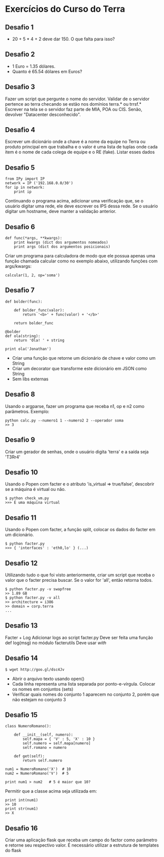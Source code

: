 # Exercícios do Curso do Terra

## Desafio 1
* 20 + 5 * 4 + 2 deve dar 150. O que falta para isso?

## Desafio 2

* 1 Euro = 1.35 dólares.
* Quanto é 65.54 dólares em Euros?

## Desafio 3

Fazer um script que pergunte o nome do servidor.
Validar de o servidor pertence ao terra checando se estão nos domínios terra.* ou trrsf.*
Escrever na tela se o servidor faz parte de MIA, POA ou CIS. Senão, devolver "Datacenter desconhecido".

## Desafio 4
Escrever um dicionário onde a chave é a nome da equipe no Terra ou produto principal em que trabalha e o valor é uma lista de tuplas onde cada item é o nome de cada colega de equipe e o RE (fake).
Listar esses dados

## Desafio 5
	from IPy import IP
	network = IP ('192.168.0.0/30')
	for ip in network:
		print ip
Continuando o programa acima, adicionar uma verificação que, se o usuário digitar uma rede, ele deve escrever os IPS dessa rede.
Se o usuário digitar um hostname, deve manter a validação anterior.

## Desafio 6
	def func(*args, **kwargs):
		print kwargs (dict dos argumentos nomeados)
		print args (dict dos argumentos posicionais)
Criar um programa para calculadora de modo que ele possua  apenas uma função chamada calcular como no exemplo abaixo, utilizando funções com args/kwargs:

	calcular(1, 2, op='soma')

## Desafio 7
	def bolder(func):
	
		def bolder_func(valor):
			return '<b>' + func(valor) + '</b>'
		
		return bolder_func
	
	@bolder
	def ola(string):
		return 'Ola! ' + string
	
	print ola('Jonathan')

* Criar uma função que retorne um dicionário de chave e valor como um String
* Criar um decorator que transforme este dicionário em JSON como String
* Sem libs externas

## Desafio 8
Usando o argparse, fazer um programa que receba n1, op e n2 como parâmetros.
Exemplo:

	python calc.py --numero1 1 --numero2 2 --operador soma
	>> 3

## Desafio 9
Criar um gerador de senhas, onde o usuário digita 'terra' e a saída seja 'T3Rr4'

## Desafio 10
Usando o Popen com facter e o atributo 'is_virtual => true/false', descobrir se a máquina é virtual ou não.

	$ python check_vm.py
	>>> É uma máquina virtual

## Desafio 11
Usando o Popen com facter, a função split, colocar os dados do facter em um dicionário.

	$ python facter.py
	>>> { 'interfaces' : 'eth0,lo' } (...)

## Desafio 12
Utilizando tudo o que foi visto anteriormente, criar um script que receba o valor que o facter precisa buscar. Se o valor for 'all', então retorna todos.

	$ python facter.py -v swapfree
	>> 1.89 GB
	$ python facter.py -v all
	>> architecture = i386
	>> domain = corp.terra
	...

## Desafio 13
Facter + Log
Adicionar logs ao script facter.py
Deve ser feita uma função def log(msg) no módulo facterutils
Deve usar _with_

## Desafio 14
	$ wget http://goo.gl/dsc4Jv

* Abrir o arquivo texto usando open()
* Cada linha representa uma lista separada por ponto-e-vírgula. Colocar os nomes em conjuntos (sets)
* Verificar quais nomes do conjunto 1 aparecem no conjunto 2, porém que não estejam no conjunto 3

## Desafio 15
	class NumeroRomano():
	
		def __init__(self, numero):
			self.mapa = { 'V' : 5, 'X' : 10 }
			self.numero = self.mapa[numero]
			self.romano = numero
		
		def get(self):
			return self.numero
	
	num1 = NumeroRomano('X')  # 10
	num2 = NumeroRomano('V')  # 5
	
	print num1 > num2   # 5 é maior que 10?

Permitir que a classe acima seja utilizada em:

	print int(num1)
	>> 10
	print str(num1)
	>> X

## Desafio 16
Criar uma aplicação flask que receba um campo do factor como parâmetro e retorne seu respectivo valor.
É necessário utilizar a estrutura de templates do flask